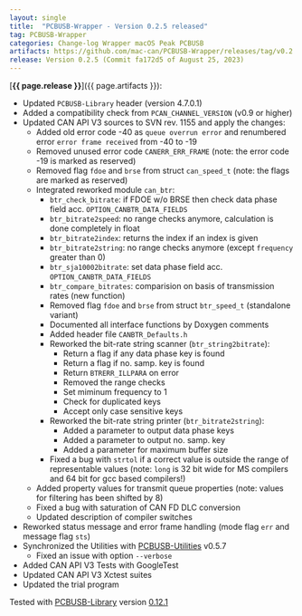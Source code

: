 ```yaml
---
layout: single
title:  "PCBUSB-Wrapper - Version 0.2.5 released"
tag: PCBUSB-Wrapper
categories: Change-log Wrapper macOS Peak PCBUSB
artifacts: https://github.com/mac-can/PCBUSB-Wrapper/releases/tag/v0.2.5
release: Version 0.2.5 (Commit fa172d5 of August 25, 2023)
---
```

[**{{ page.release }}**]({{ page.artifacts }}):

- Updated `PCBUSB-Library` header (version 4.7.0.1)
- Added a compatibility check from `PCAN_CHANNEL_VERSION` (v0.9 or higher)
- Updated CAN API V3 sources to SVN rev. 1155 and apply the changes:
  - Added old error code -40 as `queue overrun error` and renumbered error `error frame received` from -40 to -19
  - Removed unused error code `CANERR_ERR_FRAME` (note: the error code -19 is marked as reserved)
  - Removed flag `fdoe` and `brse` from struct `can_speed_t` (note: the flags are marked as reserved)
  - Integrated reworked module `can_btr`:
    - `btr_check_bitrate`: if FDOE w/o BRSE then check data phase field acc. `OPTION_CANBTR_DATA_FIELDS`
    - `btr_bitrate2speed`: no range checks anymore, calculation is done completely in float
    - `btr_bitrate2index`: returns the index if an index is given
    - `btr_bitrate2string`: no range checks anymore (except `frequency` greater than 0)
    - `btr_sja10002bitrate`: set data phase field acc. `OPTION_CANBTR_DATA_FIELDS`
    - `btr_compare_bitrates`: comparision on basis of transmission rates (new function)
    - Removed flag `fdoe` and `brse` from struct `btr_speed_t` (standalone variant)
    - Documented all interface functions by Doxygen comments
    - Added header file `CANBTR_Defaults.h`
    - Reworked the bit-rate string scanner (`btr_string2bitrate`):
      - Return a flag if any data phase key is found
      - Return a flag if no. samp. key is found
      - Return `BTRERR_ILLPARA` on error
      - Removed the range checks
      - Set miminum frequency to 1
      - Check for duplicated keys
      - Accept only case sensitive keys
    - Reworked the bit-rate string printer (`btr_bitrate2string`):
      - Added a parameter to output data phase keys
      - Added a parameter to output no. samp. key
      - Added a parameter for maximum buffer size
    - Fixed a bug with `strtol` if a correct value is outside the range of representable values (note: `long` is 32 bit wide for MS compilers and 64 bit for gcc based compilers!)
  - Added property values for transmit queue properties (note: values for filtering has been shifted by 8)
  - Fixed a bug with saturation of CAN FD DLC conversion
  - Updated description of compiler switches
- Reworked status message and error frame handling (mode flag `err` and message flag `sts`)
- Synchronized the Utilities with [PCBUSB-Utilities](https://github.com/mac-can/PCBUSB-Utilities) v0.5.7
  - Fixed an issue with option `--verbose`
- Added CAN API V3 Tests with GoogleTest
- Updated CAN API V3 Xctest suites
- Updated the trial program

Tested with [PCBUSB-Library](https://github.com/mac-can/PCBUSB-Library) version [0.12.1](https://github.com/mac-can/PCBUSB-Library/releases/tag/v0.12.1)